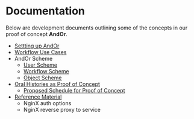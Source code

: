 
# Documentation

Below are development documents outlining some of the
concepts in our proof of concept **AndOr**.

+ [Settting up AndOr](Setting-Up-AndOr.html)
+ [Workflow Use Cases](Workflow-Use-Cases.html)
+ AndOr Scheme
    + [User Scheme](User-Scheme.html)
    + [Workflow Scheme](Workflow-Scheme.html)
    + [Object Scheme](Object-Scheme.html)
+ [Oral Histories as Proof of Concept](Oral-Histories-as-Proof-of-Concept.html)
    + [Proposed Schedule for Proof of Concept](Schedule.html)
+ [Reference Material](Reference.html)
    + NginX auth options
    + NginX reverse proxy to service

